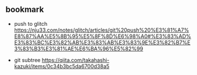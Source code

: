 ## bookmark
- push to glitch
https://nju33.com/notes/glitch/articles/git%20push%20%E3%81%A7%E8%87%AA%E5%8B%95%E5%8F%8D%E6%98%A0#%E3%83%AD%E3%83%BC%E3%82%AB%E3%83%AB%E3%83%9E%E3%82%B7%E3%83%B3%E3%81%AE%E6%BA%96%E5%82%99

- git subtree
https://qiita.com/takahashi-kazuki/items/0c34b3bc5da6700d38a5

